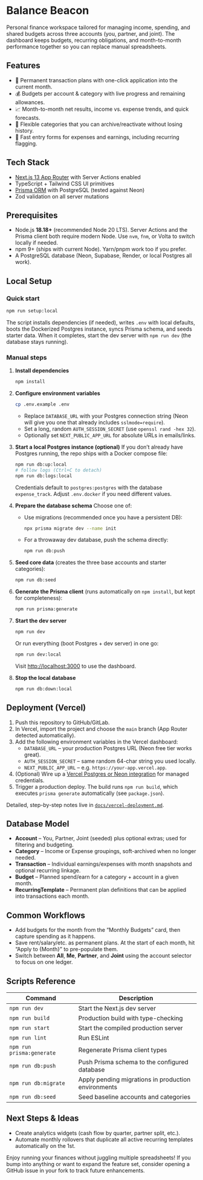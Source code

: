 # Balance Beacon

Personal finance workspace tailored for managing income, spending, and shared budgets across three accounts (you, partner, and joint). The dashboard keeps budgets, recurring obligations, and month-to-month performance together so you can replace manual spreadsheets.

## Features

- 🔁 Permanent transaction plans with one-click application into the current month.
- 💰 Budgets per account & category with live progress and remaining allowances.
- 📈 Month-to-month net results, income vs. expense trends, and quick forecasts.
- 📂 Flexible categories that you can archive/reactivate without losing history.
- 🧾 Fast entry forms for expenses and earnings, including recurring flagging.

## Tech Stack

- [Next.js 13 App Router](https://nextjs.org/docs/app) with Server Actions enabled
- TypeScript + Tailwind CSS UI primitives
- [Prisma ORM](https://www.prisma.io/) with PostgreSQL (tested against Neon)
- Zod validation on all server mutations

## Prerequisites

- Node.js **18.18+** (recommended Node 20 LTS). Server Actions and the Prisma client both require modern Node. Use `nvm`, `fnm`, or Volta to switch locally if needed.
- npm 9+ (ships with current Node). Yarn/pnpm work too if you prefer.
- A PostgreSQL database (Neon, Supabase, Render, or local Postgres all work).

## Local Setup

### Quick start

```bash
npm run setup:local
```

The script installs dependencies (if needed), writes `.env` with local defaults, boots the Dockerized Postgres instance, syncs Prisma schema, and seeds starter data. When it completes, start the dev server with `npm run dev` (the database stays running).

### Manual steps

1. **Install dependencies**
   ```bash
   npm install
   ```

2. **Configure environment variables**
   ```bash
   cp .env.example .env
   ```
   - Replace `DATABASE_URL` with your Postgres connection string (Neon will give you one that already includes `sslmode=require`).
   - Set a long, random `AUTH_SESSION_SECRET` (use `openssl rand -hex 32`).
   - Optionally set `NEXT_PUBLIC_APP_URL` for absolute URLs in emails/links.

3. **Start a local Postgres instance (optional)**
   If you don’t already have Postgres running, the repo ships with a Docker compose file:
   ```bash
   npm run db:up:local
   # follow logs (Ctrl+C to detach)
   npm run db:logs:local
   ```
   Credentials default to `postgres:postgres` with the database `expense_track`. Adjust `.env.docker` if you need different values.

4. **Prepare the database schema**
   Choose one of:
   - Use migrations (recommended once you have a persistent DB):
     ```bash
     npx prisma migrate dev --name init
     ```
   - For a throwaway dev database, push the schema directly:
     ```bash
     npm run db:push
     ```

5. **Seed core data** (creates the three base accounts and starter categories):
   ```bash
   npm run db:seed
   ```

6. **Generate the Prisma client** (runs automatically on `npm install`, but kept for completeness):
   ```bash
   npm run prisma:generate
   ```

7. **Start the dev server**
   ```bash
   npm run dev
   ```
   Or run everything (boot Postgres + dev server) in one go:
   ```bash
   npm run dev:local
   ```
   Visit [http://localhost:3000](http://localhost:3000) to use the dashboard.

8. **Stop the local database**
   ```bash
   npm run db:down:local
   ```

## Deployment (Vercel)

1. Push this repository to GitHub/GitLab.
2. In Vercel, import the project and choose the `main` branch (App Router detected automatically).
3. Add the following environment variables in the Vercel dashboard:
   - `DATABASE_URL` – your production Postgres URL (Neon free tier works great).
   - `AUTH_SESSION_SECRET` – same random 64-char string you used locally.
   - `NEXT_PUBLIC_APP_URL` – e.g. `https://your-app.vercel.app`.
4. (Optional) Wire up a [Vercel Postgres or Neon integration](https://vercel.com/integrations) for managed credentials.
5. Trigger a production deploy. The build runs `npm run build`, which executes `prisma generate` automatically (see `package.json`).

Detailed, step-by-step notes live in [`docs/vercel-deployment.md`](docs/vercel-deployment.md).

## Database Model

- **Account** – You, Partner, Joint (seeded) plus optional extras; used for filtering and budgeting.
- **Category** – Income or Expense groupings, soft-archived when no longer needed.
- **Transaction** – Individual earnings/expenses with month snapshots and optional recurring linkage.
- **Budget** – Planned spend/earn for a category + account in a given month.
- **RecurringTemplate** – Permanent plan definitions that can be applied into transactions each month.

## Common Workflows

- Add budgets for the month from the “Monthly Budgets” card, then capture spending as it happens.
- Save rent/salary/etc. as permanent plans. At the start of each month, hit “Apply to {Month}” to pre-populate them.
- Switch between **All**, **Me**, **Partner**, and **Joint** using the account selector to focus on one ledger.

## Scripts Reference

| Command | Description |
| --- | --- |
| `npm run dev` | Start the Next.js dev server |
| `npm run build` | Production build with type-checking |
| `npm run start` | Start the compiled production server |
| `npm run lint` | Run ESLint |
| `npm run prisma:generate` | Regenerate Prisma client types |
| `npm run db:push` | Push Prisma schema to the configured database |
| `npm run db:migrate` | Apply pending migrations in production environments |
| `npm run db:seed` | Seed baseline accounts and categories |

## Next Steps & Ideas
- Create analytics widgets (cash flow by quarter, partner split, etc.).
- Automate monthly rollovers that duplicate all active recurring templates automatically on the 1st.

Enjoy running your finances without juggling multiple spreadsheets! If you bump into anything or want to expand the feature set, consider opening a GitHub issue in your fork to track future enhancements.
